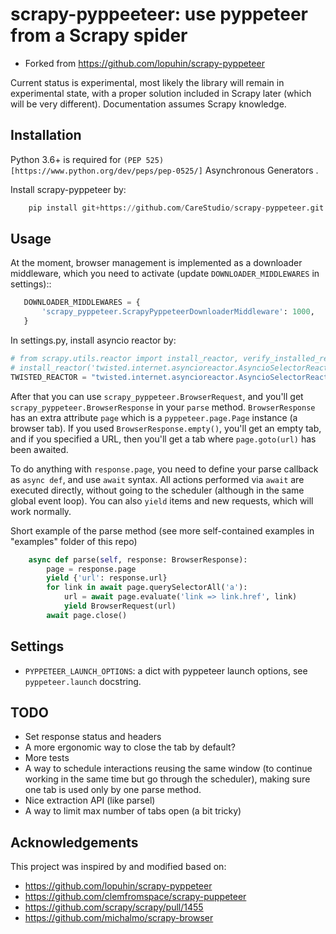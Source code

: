 # scrapy-pyppeeteer: use pyppeteer from a Scrapy spider

- Forked from https://github.com/lopuhin/scrapy-pyppeteer

Current status is experimental, most likely the library will remain in experimental state, with a proper solution included in Scrapy later (which will be very different). Documentation assumes Scrapy knowledge.

## Installation
Python 3.6+ is required for `(PEP 525)[https://www.python.org/dev/peps/pep-0525/]` Asynchronous Generators .

Install scrapy-pyppeteer by:
```python
    pip install git+https://github.com/CareStudio/scrapy-pyppeteer.git
```

## Usage
At the moment, browser management is implemented as a downloader middleware, which you need to activate (update `DOWNLOADER_MIDDLEWARES` in settings)::
```python
   DOWNLOADER_MIDDLEWARES = {
       'scrapy_pyppeteer.ScrapyPyppeteerDownloaderMiddleware': 1000,
   }
```

In settings.py, install asyncio reactor by:
```python
# from scrapy.utils.reactor import install_reactor, verify_installed_reactor
# install_reactor('twisted.internet.asyncioreactor.AsyncioSelectorReactor')
TWISTED_REACTOR = "twisted.internet.asyncioreactor.AsyncioSelectorReactor"
```

After that you can use `scrapy_pyppeteer.BrowserRequest`, and you'll get `scrapy_pyppeteer.BrowserResponse` in your `parse` method. `BrowserResponse` has an extra attribute `page` which is a `pyppeteer.page.Page` instance (a browser tab). If you used `BrowserResponse.empty()`, you'll get an empty tab, and if you specified a URL, then you'll get a tab where `page.goto(url)` has been awaited.

To do anything with `response.page`, you need to define your parse callback as `async def`, and use `await` syntax. All actions performed via `await` are executed directly, without going
to the scheduler (although in the same global event loop). You can also `yield` items and new requests, which will work normally.

Short example of the parse method
(see more self-contained examples in "examples" folder of this repo)
```python
    async def parse(self, response: BrowserResponse):
        page = response.page
        yield {'url': response.url}
        for link in await page.querySelectorAll('a'):
            url = await page.evaluate('link => link.href', link)
            yield BrowserRequest(url)
        await page.close()
```

## Settings
- `PYPPETEER_LAUNCH_OPTIONS`: a dict with pyppeteer launch options, see `pyppeteer.launch` docstring.


## TODO
- Set response status and headers
- A more ergonomic way to close the tab by default?
- More tests
- A way to schedule interactions reusing the same window
  (to continue working in the same time but go through the scheduler), making
  sure one tab is used only by one parse method.
- Nice extraction API (like parsel)
- A way to limit max number of tabs open (a bit tricky)


## Acknowledgements

This project was inspired by and modified based on:

* https://github.com/lopuhin/scrapy-pyppeteer
* https://github.com/clemfromspace/scrapy-puppeteer
* https://github.com/scrapy/scrapy/pull/1455
* https://github.com/michalmo/scrapy-browser